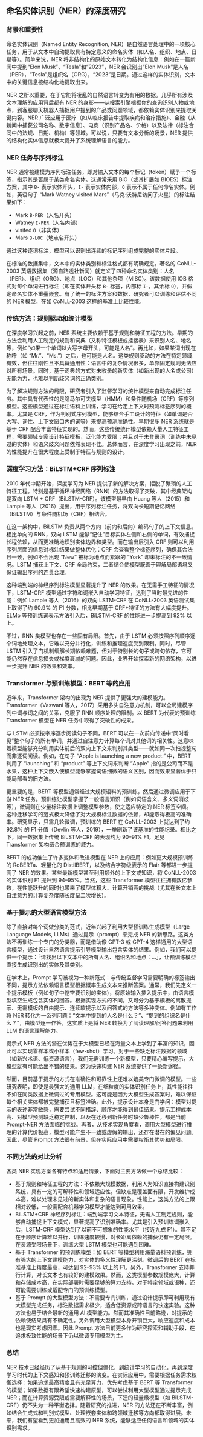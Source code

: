 ## 命名实体识别（NER）的深度研究

### 背景和重要性

命名实体识别（Named Entity Recognition, NER）是自然语言处理中的一项核心任务，用于从文本中自动提取具有特定意义的命名实体（如人名、组织、地点、日期等）。简单来说，NER 将非结构化的原始文本转化为结构化信息：例如在一篇新闻中提到“Elon Musk”、“Tesla”和“2023”，NER 会识别出“Elon Musk”是人名（PER），“Tesla”是组织名（ORG），“2023”是日期。通过这样的实体识别，文本中的关键信息被结构化地提取出来。

NER 之所以重要，在于它能将凌乱的自然语言转变为有用的数据。几乎所有涉及文本理解的应用背后都有 NER 的身影——从搜索引擎根据你的查询识别人物或地点，到客服聊天机器人捕捉用户提到的产品或问题领域，都依赖实体识别来提取关键内容。NER 广泛应用于医疗（如从临床报告中提取疾病和治疗措施）、金融（从新闻中捕获公司名称、数字信息）、电商（识别产品名、价格）以及法律（标注合同中的法规、日期、机构）等领域。可以说，只要有文本分析的场景，NER 提供的结构化实体信息就极大提升了系统理解语言的能力。

### NER 任务与序列标注

NER 通常被建模为序列标注任务，即对输入文本的每个标记（token）赋予一个标签，指示其是否属于某类命名实体。这通常采用 BIO（或其扩展如 BIOES）标注方案，其中 `B-` 表示实体开头，`I-` 表示实体内部，`O` 表示不属于任何命名实体。例如，英语句子 “Mark Watney visited Mars”（马克·沃特尼访问了火星）的标注结果如下：

- Mark `B-PER`（人名开头）
- Watney `I-PER`（人名内部）
- visited `O`（非实体）
- Mars `B-LOC`（地点名开头）

通过这种逐词标注，模型可以识别出连续的标记序列组成完整的实体片段。

在标准的数据集中，文本中的实体类别和标注格式都有明确规定。著名的 CoNLL-2003 英语数据集（源自路透社新闻）就定义了四种命名实体类别：人名（PER）、组织（ORG）、地点（LOC）和其他杂项（MISC）。该数据使用 IOB 格式对每个单词进行标注（即在实体开头标 `B-` 标签，内部标 `I-`，其余标 `O`），并假定命名实体不重叠嵌套。有了统一的标注方案和数据，研究者可以训练和评估不同的 NER 模型，在如 CoNLL-2003 这样的基准上比较性能。

### 传统方法：规则驱动和统计模型

在深度学习兴起之前，NER 系统主要依赖于基于规则和特征工程的方法。早期的方法会利用人工制定的规则和词典（又称特征模板或挂接表）来识别人名、地名等，例如“如果一个单词以大写字母开头，可能是人名”。再比如，如果某词出现在称呼（如 “Mr.”、“Ms.”）之后，也可能是人名。这类规则驱动的方法在特定领域有效，但往往刚性且不具备通用性：语言中的复杂情况很多，单靠固定规则无法应对所有场景。同时，基于词典的方式对未收录的新实体（如新出现的人名或公司）无能为力，也难以判断歧义词的正确类别。

为了解决规则方法的局限，研究者引入了监督学习的统计模型来自动完成标注任务。其中具有代表性的是隐马尔可夫模型（HMM）和条件随机场（CRF）等序列模型。这些模型通过在标注语料上训练，学习在给定上下文时预测标签序列的概率。尤其是 CRF，作为判别式序列模型，能够结合手工设计的特征（如单词是否大写、词性、上下文窗口内的词等）来提高预测准确性。早期很多 NER 系统就是基于 CRF 配合丰富特征实现的。然而，这些传统统计模型依赖大量人工特征工程，需要领域专家设计特征模板，泛化能力受限；并且对于未登录词（训练中未见过的实体）和语义歧义问题依然表现不佳。总体而言，在深度学习出现之前，NER 的性能提升在很大程度上受制于特征与规则的设计。

### 深度学习方法：BiLSTM+CRF 序列标注

2010 年代中期开始，深度学习为 NER 提供了新的解决方案，摆脱了繁琐的人工特征工程。特别是基于循环神经网络（RNN）的方法取得了突破，其中经典架构是双向 LSTM + CRF（BiLSTM-CRF）。该模型最早由 Huang 等人（2015）和 Lample 等人（2016）提出，用于序列标注任务，将双向长短期记忆网络（BiLSTM）与条件随机场（CRF）相结合。

在这一架构中，BiLSTM 负责从两个方向（前向和后向）编码句子的上下文信息。相比单向的 RNN，双向 LSTM 能够“记住”目标实体左侧和右侧的单词，有效捕捉长程依赖，从而更准确地识别实体边界和类型。而在输出层引入 CRF 则可以利用序列层面的信息对标注结果做整体优化：CRF 会查看整个标签序列，确保其合法且一致，例如不会出现 “New” 被标为地点而紧跟的 “York” 却未标注的不一致情况。LSTM 捕获上下文、CRF 全局约束，二者结合使模型既善于理解局部语境又保证输出序列的连贯合理。

这种端到端的神经序列标注模型显著提升了 NER 的效果。在无需手工特征的情况下，LSTM-CRF 模型通过字符和词嵌入自动学习特征，达到了当时最先进的性能：例如 Lample 等人（2016）的双向 LSTM-CRF 在 CoNLL-2003 英语测试集上取得了约 90.9% 的 F1 分数，相比早期基于 CRF+特征的方法有大幅度提升。ELMo 等预训练词表示方法引入后，BiLSTM-CRF 的性能进一步提高到 92% 以上。

不过，RNN 类模型也存在一些固有局限。首先，由于 LSTM 必须按照序列顺序逐个词地处理文本，它难以充分并行化，训练和推理速度受到限制。同时，尽管 LSTM 引入了门机制缓解长期依赖难题，但对于特别长的句子或跨句依存，它可能仍然存在信息损失或梯度衰减的问题。因此，业界开始探索新的网络架构，以进一步提升 NER 的效果和效率。

### Transformer 与预训练模型：BERT 等的应用

近年来，Transformer 架构的出现为 NER 提供了更强大的建模能力。Transformer（Vaswani 等人，2017）采用多头自注意力机制，可以全局建模序列中词与词之间的关系，克服了 RNN 顺序处理的限制。以 BERT 为代表的预训练 Transformer 模型在 NER 任务中取得了突破性的成果。

与 LSTM 必须按字序逐步阅读句子不同，BERT 可以在一次前向传递中“同时看见”整个句子的所有单词，并通过自注意力计算每个词对其他词的相关性。这意味着模型能够充分利用实体前后的双向上下文来判别其类型——就如同一次扫视整句而非逐词阅读。例如，在句子 “Apple is launching a new product.” 中，BERT 利用了 “launching” 和 “product” 等上下文词来判断 “Apple” 指的是公司而不是水果，这种上下文嵌入使模型能够掌握词语细微的语义区别，因而效果显著优于只能局部看的旧方法。

更重要的是，BERT 等模型通常经过大规模语料的预训练，然后通过微调应用于下游 NER 任务。预训练让模型掌握了一般语言知识（例如词语含义、多义词消歧等），微调则在少量标注数据上调整模型参数，使之适应特定的 NER 标签空间。这种迁移学习的范式极大降低了对大规模标注数据的依赖，却能取得极高的准确率。研究显示，只需几轮微调，预训练的 BERT 在 CoNLL-2003 上就达到了约 92.8% 的 F1 分值（Devlin 等人，2019），一举刷新了该基准的性能纪录。相比之下，同一数据集上传统 BiLSTM-CRF 的表现约为 90–91% F1，足见 Transformer 架构结合预训练的威力。

BERT 的成功催生了许多变体和改进模型在 NER 上的应用：例如更大规模预训练的 RoBERTa、轻量化的 DistilBERT，以及结合字符级表示的 Flair 等都进一步提高了 NER 的效果。某些最新模型甚至利用额外的上下文或知识，将 CoNLL-2003 的实体识别 F1 提升到 94–95%。当然，这些 Transformer 模型往往拥有数亿参数，在性能跃升的同时也带来了模型体积大、计算开销高的挑战（尤其在长文本上自注意力的计算复杂度随长度呈二次增长）。

### 基于提示的大型语言模型方法

除了直接对每个词做分类的范式，近年兴起了利用大型预训练生成模型（Large Language Models, LLMs）通过提示（prompt）来完成 NER 的新思路。这类方法不再训练一个专门的分类器，而是借助像 GPT-3 或 GPT-4 这样通用的大型语言模型，通过设计自然语言提示引导模型输出包含实体的结果。例如，我们可以提供一个提示：「请找出以下文本中的所有人名、组织名和地点：…」，让预训练模型直接生成识别出的实体及其类别。

在学术上，Prompt 学习被视为一种新范式：与传统监督学习需要明确的标签输出不同，提示方法依赖语言模型根据概率生成文本来推断答案。通常，我们先定义一个提示模板（例如句子中挖空要识别的实体），将原始输入插入提示中，由语言模型填空生成包含实体的回答。根据实现方式的不同，又可分为基于模板的离散提示、无需模板的自由提示、连续软提示以及问答式的方法等多种变体。例如有工作将 NER 转化为一系列问题：“文本中提到的人名是什么？”、“提到的组织名是什么？”，由模型逐一作答，这实质上是将 NER 转换为了阅读理解/问答问题来利用 LLM 的语言理解能力。

提示式 NER 方法的潜在优势在于大模型已经在海量文本上学到了丰富的知识，因此可以实现零样本或小样本（few-shot）学习。对于一些缺乏标注数据的领域（如新兴术语、低资源语言），我们无需训练一个新模型，只要精心编写提示，大模型就有可能给出不错的结果。这为快速构建 NER 系统提供了一条新途径。

然而，目前基于提示的方式在准确性和可靠性上还难以媲美专门微调的模型。一些研究表明，即使是最强大的通用 LLM，在细粒度的实体识别任务上，其性能往往不如在同类数据上微调过的专用模型。这可能是因为大模型生成答案时，难以保证每个相关实体都被完整捕获且标签准确。此外，提示设计本身是门学问：模型对提示的表述非常敏感，需要尝试不同措辞、顺序才能得到最佳结果。提示工程成本高、对模型预测缺乏稳定控制，以及在迁移到新任务时缺少鲁棒性，都是当前 Prompt-NER 方法面临的挑战。再者，从技术实现角度看，调用大型模型进行推理的计算代价极高，模型可能产生不一致或虚假的输出，还存在潜在的偏见问题。因此，尽管 Prompt 方法很有前景，但在实际应用中需要权衡其优势和局限。

### 不同方法的对比分析

各类 NER 实现方案各有特点和适用情景，下面对主要方法做一个总结比较：

- 基于规则和特征工程的方法：不依赖大规模数据，利用人为知识直接构建识别系统，具有一定的可解释性和领域适应性。但缺点是覆盖面有限，开发维护成本高，难以处理未见过的新实体和复杂的语言现象。性能上，这类方法的上限相对较低，一般需配合机器学习模型才能达到可用效果。
- BiLSTM+CRF 神经序列标注：端到端学习文本特征，无需人工制定规则，能够自动捕捉上下文模式，显著提高了识别准确率。尤其是引入预训练词嵌入后，LSTM-CRF 模型达到了以前不可想象的性能水平（接近九成 F1）。其不足在于顺序计算难以并行，训练速度较慢，对长距离依赖的捕获仍有一定局限。在资源受限场景下，训练大型 LSTM 模型也可能遇到困难。
- 基于 Transformer 的预训练模型：如 BERT 等模型利用海量语料预训练，拥有强大的上下文建模能力，对实体的多义性理解更深刻。微调后的 BERT 在标准基准上精度最高，可达到 92–93% 以上的 F1。另外，Transformer 支持并行计算，对长文本也有较好的建模效果。然而，这类模型参数规模庞大，计算和存储成本高，在实际部署时需要足够的算力支持。对于特定领域或语种，还可能需要训练或适配专门的预训练模型。
- 基于 Prompt 的大型模型方法：不需要专门训练，通过设计提示即可利用现有大模型完成任务，标注数据需求极少，适合低资源或跨语言的快速实验。这种方法也易于结合最新的通用 AI 模型能力。然而其准确性目前略逊，对提示的依赖使结果具有不确定性。另外调用大型模型本身开销巨大，响应速度和成本也是现实考虑因素。因此 Prompt 方法目前更多作为研究探索和辅助手段，在追求极致性能的场景下仍以微调专用模型为主。

### 总结

NER 技术已经经历了从基于规则的可控但僵化，到统计学习的自动化，再到深度学习时代的上下文感知和预训练迁移的演变。在实际应用中，需要根据任务需求权衡选择：如果追求最高精度且有充足算力，优先考虑基于 BERT 等 Transformer 的模型；如果数据有限希望快速构建原型，可以尝试利用大型模型通过提示完成 NER；而在计算资源受限或需要解释性的场景，下迁的轻量级模型（如 BiLSTM-CRF）仍不失为一种平衡选择。随着研究的推进，NER 的方法还在不断丰富，例如结合生成式和判别式模型、处理嵌套实体和跨领域迁移等方向都取得进展。未来，我们有望看到更加通用且高效的 NER 系统，能够适应任何语言和领域的实体识别需求。